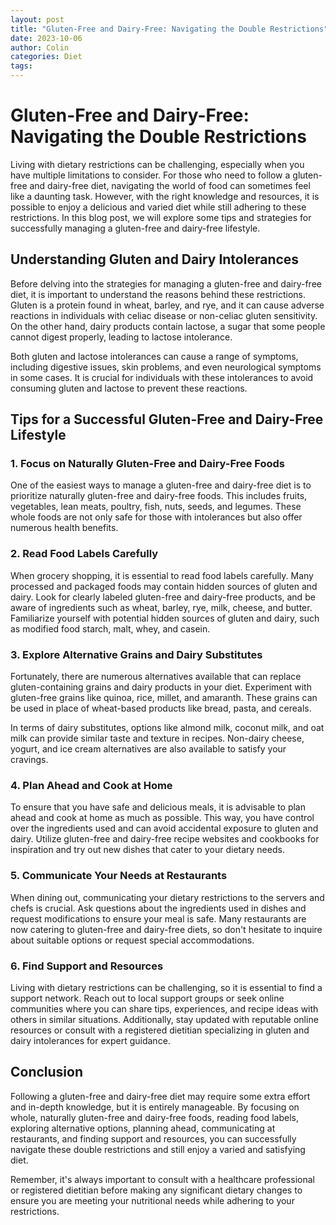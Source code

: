 ```yaml
---
layout: post
title: "Gluten-Free and Dairy-Free: Navigating the Double Restrictions"
date: 2023-10-06
author: Colin
categories: Diet
tags: 
---
```


# Gluten-Free and Dairy-Free: Navigating the Double Restrictions

Living with dietary restrictions can be challenging, especially when you have multiple limitations to consider. For those who need to follow a gluten-free and dairy-free diet, navigating the world of food can sometimes feel like a daunting task. However, with the right knowledge and resources, it is possible to enjoy a delicious and varied diet while still adhering to these restrictions. In this blog post, we will explore some tips and strategies for successfully managing a gluten-free and dairy-free lifestyle.

## Understanding Gluten and Dairy Intolerances

Before delving into the strategies for managing a gluten-free and dairy-free diet, it is important to understand the reasons behind these restrictions. Gluten is a protein found in wheat, barley, and rye, and it can cause adverse reactions in individuals with celiac disease or non-celiac gluten sensitivity. On the other hand, dairy products contain lactose, a sugar that some people cannot digest properly, leading to lactose intolerance.

Both gluten and lactose intolerances can cause a range of symptoms, including digestive issues, skin problems, and even neurological symptoms in some cases. It is crucial for individuals with these intolerances to avoid consuming gluten and lactose to prevent these reactions.

## Tips for a Successful Gluten-Free and Dairy-Free Lifestyle

### 1. Focus on Naturally Gluten-Free and Dairy-Free Foods

One of the easiest ways to manage a gluten-free and dairy-free diet is to prioritize naturally gluten-free and dairy-free foods. This includes fruits, vegetables, lean meats, poultry, fish, nuts, seeds, and legumes. These whole foods are not only safe for those with intolerances but also offer numerous health benefits.

### 2. Read Food Labels Carefully

When grocery shopping, it is essential to read food labels carefully. Many processed and packaged foods may contain hidden sources of gluten and dairy. Look for clearly labeled gluten-free and dairy-free products, and be aware of ingredients such as wheat, barley, rye, milk, cheese, and butter. Familiarize yourself with potential hidden sources of gluten and dairy, such as modified food starch, malt, whey, and casein.

### 3. Explore Alternative Grains and Dairy Substitutes

Fortunately, there are numerous alternatives available that can replace gluten-containing grains and dairy products in your diet. Experiment with gluten-free grains like quinoa, rice, millet, and amaranth. These grains can be used in place of wheat-based products like bread, pasta, and cereals.

In terms of dairy substitutes, options like almond milk, coconut milk, and oat milk can provide similar taste and texture in recipes. Non-dairy cheese, yogurt, and ice cream alternatives are also available to satisfy your cravings.

### 4. Plan Ahead and Cook at Home

To ensure that you have safe and delicious meals, it is advisable to plan ahead and cook at home as much as possible. This way, you have control over the ingredients used and can avoid accidental exposure to gluten and dairy. Utilize gluten-free and dairy-free recipe websites and cookbooks for inspiration and try out new dishes that cater to your dietary needs.

### 5. Communicate Your Needs at Restaurants

When dining out, communicating your dietary restrictions to the servers and chefs is crucial. Ask questions about the ingredients used in dishes and request modifications to ensure your meal is safe. Many restaurants are now catering to gluten-free and dairy-free diets, so don't hesitate to inquire about suitable options or request special accommodations.

### 6. Find Support and Resources

Living with dietary restrictions can be challenging, so it is essential to find a support network. Reach out to local support groups or seek online communities where you can share tips, experiences, and recipe ideas with others in similar situations. Additionally, stay updated with reputable online resources or consult with a registered dietitian specializing in gluten and dairy intolerances for expert guidance.

## Conclusion

Following a gluten-free and dairy-free diet may require some extra effort and in-depth knowledge, but it is entirely manageable. By focusing on whole, naturally gluten-free and dairy-free foods, reading food labels, exploring alternative options, planning ahead, communicating at restaurants, and finding support and resources, you can successfully navigate these double restrictions and still enjoy a varied and satisfying diet.

Remember, it's always important to consult with a healthcare professional or registered dietitian before making any significant dietary changes to ensure you are meeting your nutritional needs while adhering to your restrictions.